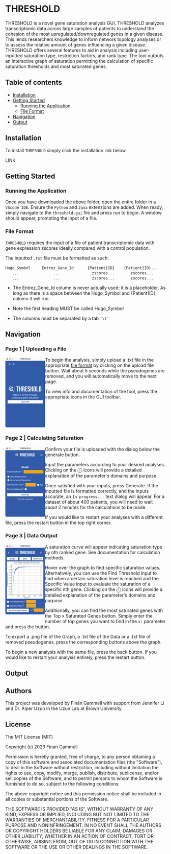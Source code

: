 # THRESHOLD

THRESHOLD is a novel gene saturation analysis GUI. THRESHOLD analyzes transcriptomic data across large samples of patients to understand the cohesion of the most upregulated/downregulated genes in a given disease. This lends researchers knowledge to inform network topology analyses or to assess the relative amount of genes influencing a given disease. THRESHOLD offers several features to aid in analysis including user-inputted saturation type, restriction factors, and rank type. The tool outputs an interactive graph of saturation permitting the calculation of specific saturation thresholds and most saturated genes. 

## Table of contents

- [Installation](#installation)
- [Getting Started](#getting-started)
  - [Running the Application](#running-the-application)  
  - [File Format](#file-format) 
- [Navigation](#navigation)
- [Output](#output)

## Installation

To install `THRESHOLD` simply click the installation link below.

LINK

## Getting Started

### Running the Application

Once you have downloaded the above folder, open the entire folder in a `VScode IDE`. Ensure the `Python` and `Java` extensions are added. When ready, simply navigate to the `threshold.gui` file and press run to begin. A window should appear, prompting the input of a file. 

### File Format

`THRESHOLD` requires the input of a file of patient transcriptomic data with gene expression zscores ideally compared with a control population. 

The inputted `.txt` file must be formatted as such:

```
Hugo_Symbol     Entrez_Gene_Id      {Patient1ID}    {Patient2ID}...
   ...               ...              zscores...       zscores...
   ...               ...              zscores...       zscores... 
```

* The Entrez_Gene_Id column is never actually used; it is a placeholder. As long as there is a space between the Hugo_Symbol and {Patient1ID} column it will run.

* Note the first heading MUST be called Hugo_Symbol

* The columns must be separated by a tab `'\t'`

## Navigation

### Page 1 | Uploading a File
<img src="https://github.com/alperuzun/THRESHOLD/blob/main/page1.png?raw=true" alt="Page 1 Image" height= 220 align = "left" >

To begin the analysis, simply upload a .txt file in the appropriate [file format](#file-format) by clicking on the upload file button. Wait about 5 seconds while the pseudogenes are removed, and you will automatically move to the next page.

To view info and documentation of the tool, press the appropriate icons in the GUI toolbar.

<br clear="left"/>

### Page 2 | Calculating Saturation
<img src="https://github.com/alperuzun/THRESHOLD/blob/main/page2.png?raw=true" alt="Page 2 Image" height= 220 align = "left"  >

Confirm your file is uploaded with the dialog below the generate button.

Input the parameters according to your desired analyses. Clicking on the ⓘ icons will provide a detailed explanation of the parameter's domains and purpose.

Once satisfied with your inputs, press Generate. If the inputted file is formatted correctly, and the inputs accurate, an `In progress...` text dialog will appear. For a dataset of about 400 patients, you will need to wait about 2 minutes for the calculations to be made.

If you would like to restart your analyses with a different file, press the restart button in the top right corner. 
<br clear="left"/>
### Page 3 | Data Output
<img src="https://github.com/alperuzun/THRESHOLD/blob/main/page3.png?raw=true" alt="Page 3 Image" height= 220 align = "left" style = "margin-bottom: 20px" >

A saturation curve will appear indicating saturation type by nth ranked gene. See documentation for calculation methods.

Hover over the graph to find specific saturation values. Alternatively, you can use the Find Threshold input to find when a certain saturation level is reached and the Specific Value input to evaluate the saturation of a specific nth gene. Clicking on the ⓘ icons will provide a detailed explanation of the parameter's domains and purpose.

Additionally, you can find the most saturated genes with the Top x Saturated Genes button. Simply enter the number of top genes you want to find in the `x:` parameter and press the button. 

To export a .png file of the Graph, a .txt file of the Data or a .txt file of removed pseudogenes, press the corresponding buttons above the graph.

To begin a new analysis with the same file, press the back button. If you would like to restart your analysis entirely, press the restart button.

## Output

## Authors

This project was developed by Finán Gammell with support from Jennifer Li and Dr. Alper Uzun in the Uzun Lab at Brown University. 

## License 

The MIT License (MIT)

Copyright (c) 2023 Finán Gammell

Permission is hereby granted, free of charge, to any person obtaining a copy of this software and associated documentation files (the "Software"), to deal in the Software without restriction, including without limitation the rights to use, copy, modify, merge, publish, distribute, sublicense, and/or sell copies of the Software, and to permit persons to whom the Software is furnished to do so, subject to the following conditions:

The above copyright notice and this permission notice shall be included in all copies or substantial portions of the Software.

THE SOFTWARE IS PROVIDED "AS IS", WITHOUT WARRANTY OF ANY KIND, EXPRESS OR IMPLIED, INCLUDING BUT NOT LIMITED TO THE WARRANTIES OF MERCHANTABILITY, FITNESS FOR A PARTICULAR PURPOSE AND NONINFRINGEMENT. IN NO EVENT SHALL THE AUTHORS OR COPYRIGHT HOLDERS BE LIABLE FOR ANY CLAIM, DAMAGES OR OTHER LIABILITY, WHETHER IN AN ACTION OF CONTRACT, TORT OR OTHERWISE, ARISING FROM, OUT OF OR IN CONNECTION WITH THE SOFTWARE OR THE USE OR OTHER DEALINGS IN THE SOFTWARE.
